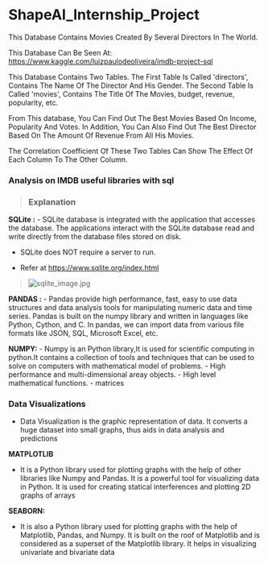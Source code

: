 # ShapeAI_Internship_Project
This Database Contains Movies Created By Several Directors In The World.

This Database Can Be Seen At: https://www.kaggle.com/luizpaulodeoliveira/imdb-project-sql

This Database Contains Two Tables. The First Table Is Called 'directors', Contains The Name Of The Director And His Gender. The Second Table Is Called 'movies', Contains The Title Of The Movies, budget, revenue, popularity, etc.

From This database, You Can Find Out The Best Movies Based On Income, Popularity And Votes. In Addition, You Can Also Find Out The Best Director Based On The Amount Of Revenue From All His Movies.

The Correlation Coefficient Of These Two Tables Can Show The Effect Of Each Column To The Other Column.
###  Analysis on IMDB useful libraries with sql

> ### Explanation

**SQLite :** - SQLite database is integrated with the application that accesses the database. The applications interact with the SQLite database read and write directly from the database files stored on disk.
         
- SQLite does NOT require a server to run.


- Refer at https://www.sqlite.org/index.html
    
    
    
> ![sqlite_image.jpg](attachment:sqlite_image.jpg)


**PANDAS :**
    - Pandas provide high performance, fast, easy to use data structures and data analysis tools for manipulating numeric data and time series. Pandas is built on the numpy library and written in languages like Python, Cython, and C. In pandas, we can import data from various file formats like JSON, SQL, Microsoft Excel, etc.
    
**NUMPY:**
       - Numpy is an Python library,It is used for scientific computing in python.It contains a collection of tools and techniques that can be used to solve on computers with mathematical model of problems.
       - High performance and multi-dimensional areay objects.
       - High level mathematical functions.
       - matrices
       
       
 ### Data Visualizations
 - Data Visualization is the graphic representation of data. It converts a huge dataset into small graphs, thus aids in data analysis and predictions
       
**MATPLOTLIB**
- It is a Python library used for plotting graphs with the help of other libraries like Numpy and Pandas. It is a powerful tool for visualizing data in Python. It is used for creating statical interferences and plotting 2D graphs of arrays

**SEABORN:**
- It is also a Python library used for plotting graphs with the help of Matplotlib, Pandas, and Numpy. It is built on the roof of Matplotlib and is considered as a superset of the Matplotlib library. It helps in visualizing univariate and bivariate data
